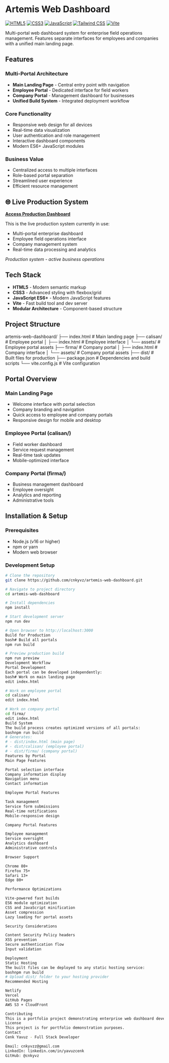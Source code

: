 # Artemis Web Dashboard

[![HTML5](https://img.shields.io/badge/html5-%23E34F26.svg?style=for-the-badge&logo=html5&logoColor=white)](https://developer.mozilla.org/en-US/docs/Web/HTML)
[![CSS3](https://img.shields.io/badge/css3-%231572B6.svg?style=for-the-badge&logo=css3&logoColor=white)](https://developer.mozilla.org/en-US/docs/Web/CSS)
[![JavaScript](https://img.shields.io/badge/javascript-%23323330.svg?style=for-the-badge&logo=javascript&logoColor=%23F7DF1E)](https://developer.mozilla.org/en-US/docs/Web/JavaScript)
[![Tailwind CSS](https://img.shields.io/badge/tailwindcss-%2338B2AC.svg?style=for-the-badge&logo=tailwind-css&logoColor=white)](https://tailwindcss.com/)
[![Vite](https://img.shields.io/badge/vite-%23646CFF.svg?style=for-the-badge&logo=vite&logoColor=white)](https://vitejs.dev/)

Multi-portal web dashboard system for enterprise field operations management. Features separate interfaces for employees and companies with a unified main landing page.

## Features

### Multi-Portal Architecture
- **Main Landing Page** - Central entry point with navigation
- **Employee Portal** - Dedicated interface for field workers
- **Company Portal** - Management dashboard for businesses
- **Unified Build System** - Integrated deployment workflow

### Core Functionality
- Responsive web design for all devices
- Real-time data visualization
- User authentication and role management
- Interactive dashboard components
- Modern ES6+ JavaScript modules

### Business Value
- Centralized access to multiple interfaces
- Role-based portal separation
- Streamlined user experience
- Efficient resource management

## 🌐 Live Production System

**[Access Production Dashboard](https://simetra.artemisaritim.com)**

This is the live production system currently in use:
- Multi-portal enterprise dashboard
- Employee field operations interface
- Company management system
- Real-time data processing and analytics

*Production system - active business operations*

## Tech Stack

- **HTML5** - Modern semantic markup
- **CSS3** - Advanced styling with flexbox/grid
- **JavaScript ES6+** - Modern JavaScript features
- **Vite** - Fast build tool and dev server
- **Modular Architecture** - Component-based structure

## Project Structure
artemis-web-dashboard/
├── index.html              # Main landing page
├── calisan/                # Employee portal
│   ├── index.html         # Employee interface
│   └── assets/            # Employee portal assets
├── firma/                 # Company portal
│   ├── index.html         # Company interface
│   └── assets/            # Company portal assets
├── dist/                  # Built files for production
├── package.json           # Dependencies and build scripts
└── vite.config.js         # Vite configuration

## Portal Overview

### Main Landing Page
- Welcome interface with portal selection
- Company branding and navigation
- Quick access to employee and company portals
- Responsive design for mobile and desktop

### Employee Portal (calisan/)
- Field worker dashboard
- Service request management
- Real-time task updates
- Mobile-optimized interface

### Company Portal (firma/)
- Business management dashboard
- Employee oversight
- Analytics and reporting
- Administrative tools

## Installation & Setup

### Prerequisites
- Node.js (v16 or higher)
- npm or yarn
- Modern web browser

### Development Setup

```bash
# Clone the repository
git clone https://github.com/cnkyvz/artemis-web-dashboard.git

# Navigate to project directory
cd artemis-web-dashboard

# Install dependencies
npm install

# Start development server
npm run dev

# Open browser to http://localhost:3000
Build for Production
bash# Build all portals
npm run build

# Preview production build
npm run preview
Development Workflow
Portal Development
Each portal can be developed independently:
bash# Work on main landing page
edit index.html

# Work on employee portal
cd calisan/
edit index.html

# Work on company portal
cd firma/
edit index.html
Build System
The build process creates optimized versions of all portals:
bashnpm run build
# Generates:
# - dist/index.html (main page)
# - dist/calisan/ (employee portal)
# - dist/firma/ (company portal)
Features by Portal
Main Page Features

Portal selection interface
Company information display
Navigation menu
Contact information

Employee Portal Features

Task management
Service form submissions
Real-time notifications
Mobile-responsive design

Company Portal Features

Employee management
Service oversight
Analytics dashboard
Administrative controls

Browser Support

Chrome 80+
Firefox 75+
Safari 13+
Edge 80+

Performance Optimizations

Vite-powered fast builds
ES6 module optimization
CSS and JavaScript minification
Asset compression
Lazy loading for portal assets

Security Considerations

Content Security Policy headers
XSS prevention
Secure authentication flow
Input validation

Deployment
Static Hosting
The built files can be deployed to any static hosting service:
bashnpm run build
# Upload dist/ folder to your hosting provider
Recommended Hosting

Netlify
Vercel
GitHub Pages
AWS S3 + CloudFront

Contributing
This is a portfolio project demonstrating enterprise web dashboard development capabilities.
License
This project is for portfolio demonstration purposes.
Contact
Cenk Yavuz - Full Stack Developer

Email: cnkyvzz@gmail.com
LinkedIn: linkedin.com/in/yavuzcenk
GitHub: @cnkyvz
